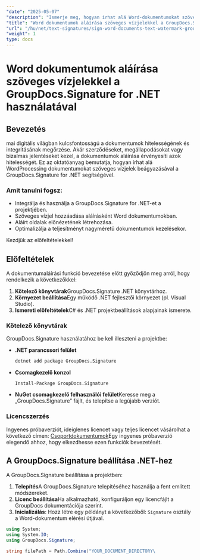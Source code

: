 ```yaml
---
"date": "2025-05-07"
"description": "Ismerje meg, hogyan írhat alá Word-dokumentumokat szöveges vízjelekkel a GroupDocs.Signature for .NET használatával, biztosítva a dokumentumok integritását és hitelességét."
"title": "Word dokumentumok aláírása szöveges vízjelekkel a GroupDocs.Signature for .NET használatával"
"url": "/hu/net/text-signatures/sign-word-documents-text-watermark-groupdocs-dotnet/"
"weight": 1
type: docs
---
```

# Word dokumentumok aláírása szöveges vízjelekkel a GroupDocs.Signature for .NET használatával

## Bevezetés
mai digitális világban kulcsfontosságú a dokumentumok hitelességének és integritásának megőrzése. Akár szerződéseket, megállapodásokat vagy bizalmas jelentéseket kezel, a dokumentumok aláírása érvényesíti azok hitelességét. Ez az oktatóanyag bemutatja, hogyan írhat alá WordProcessing dokumentumokat szöveges vízjelek beágyazásával a GroupDocs.Signature for .NET segítségével.

### Amit tanulni fogsz:
- Integrálja és használja a GroupDocs.Signature for .NET-et a projektjében.
- Szöveges vízjel hozzáadása aláírásként Word dokumentumokban.
- Aláírt oldalak előnézetének létrehozása.
- Optimalizálja a teljesítményt nagyméretű dokumentumok kezelésekor.

Kezdjük az előfeltételekkel!

## Előfeltételek
A dokumentumaláírási funkció bevezetése előtt győződjön meg arról, hogy rendelkezik a következőkkel:
1. **Kötelező könyvtárak**GroupDocs.Signature .NET könyvtárhoz.
2. **Környezet beállítása**Egy működő .NET fejlesztői környezet (pl. Visual Studio).
3. **Ismereti előfeltételek**C# és .NET projektbeállítások alapjainak ismerete.

### Kötelező könyvtárak
GroupDocs.Signature használatához be kell illeszteni a projektbe:
- **.NET parancssori felület**
  ```bash
  dotnet add package GroupDocs.Signature
  ```
- **Csomagkezelő konzol**
  ```
  Install-Package GroupDocs.Signature
  ```

- **NuGet csomagkezelő felhasználói felület**Keresse meg a „GroupDocs.Signature” fájlt, és telepítse a legújabb verziót.

### Licencszerzés
Ingyenes próbaverziót, ideiglenes licencet vagy teljes licencet vásárolhat a következő címen: [Csoportdokumentumok](https://purchase.groupdocs.com/buy)Egy ingyenes próbaverzió elegendő ahhoz, hogy elkezdhesse ezen funkciók bevezetését.

## A GroupDocs.Signature beállítása .NET-hez
A GroupDocs.Signature beállítása a projektben:
1. **Telepítés**A GroupDocs.Signature telepítéséhez használja a fent említett módszereket.
2. **Licenc beállítása**Ha alkalmazható, konfiguráljon egy licencfájlt a GroupDocs dokumentációja szerint.
3. **Inicializálás**: Hozz létre egy példányt a következőből: `Signature` osztály a Word-dokumentum elérési útjával.

```csharp
using System;
using System.IO;
using GroupDocs.Signature;

string filePath = Path.Combine("YOUR_DOCUMENT_DIRECTORY\